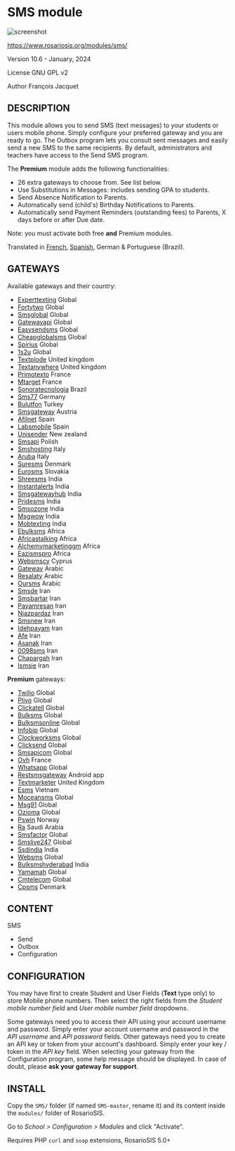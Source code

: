 SMS module
==========

![screenshot](https://gitlab.com/francoisjacquet/SMS/raw/master/screenshot.png?inline=false)

https://www.rosariosis.org/modules/sms/

Version 10.6 - January, 2024

License GNU GPL v2

Author François Jacquet

DESCRIPTION
-----------
This module allows you to send SMS (text messages) to your students or users mobile phone. Simply configure your preferred gateway and you are ready to go. The Outbox program lets you consult sent messages and easily send a new SMS to the same recipients.
By default, administrators and teachers have access to the Send SMS program.

The **Premium** module adds the following functionalities:
- 26 extra gateways to choose from. See list below.
- Use Substitutions in Messages: includes sending GPA to students.
- Send Absence Notification to Parents.
- Automatically send (child's) Birthday Notifications to Parents.
- Automatically send Payment Reminders (outstanding fees) to Parents, X days before or after Due date.

Note: you must activate both free **and** Premium modules.

Translated in [French](https://www.rosariosis.org/fr/modules/sms/), [Spanish](https://www.rosariosis.org/es/modules/sms/), German & Portuguese (Brazil).

GATEWAYS
--------
Available gateways and their country:
- [Experttexting](http://experttexting.com/)	Global
- [Fortytwo](http://fortytwo.com/)	Global
- [Smsglobal](https://smsglobal.com/)	Global
- [Gatewayapi](https://gatewayapi.com)	Global
- [Easysendsms](https://easysendsms.com/)	Global
- [Cheapglobalsms](https://cheapglobalsms.com)	Global
- [Spirius](http://www.spirius.com/)	Global
- [1s2u](https://1s2u.com/)	Global
- [Textplode](https://www.textplode.com/)	United kingdom
- [Textanywhere](http://www.textanywhere.net/)	United kingdom
- [Primotexto](http://www.primotexto.com/)	France
- [Mtarget](http://mtarget.fr/)	France
- [Sonoratecnologia](http://www.sonoratecnologia.com.br/)	Brazil
- [Sms77](http://www.sms77.de)	Germany
- [Bulutfon](http://bulutfon.com/)	Turkey
- [Smsgateway](https://www.sms-gateway.at/)	Austria
- [Afilnet](http://www.afilnet.com/)	Spain
- [Labsmobile](http://www.labsmobile.com/)	Spain
- [Unisender](http://www.unisender.com/en/prices/)	New zealand
- [Smsapi](https://smsapi.pl/)	Polish
- [Smshosting](https://www.smshosting.it/en/pricing)	Italy
- [Aruba](http://adminsms.aruba.it/)	Italy
- [Suresms](https://www.suresms.com/)	Denmark
- [Eurosms](https://www.eurosms.com)	Slovakia
- [Shreesms](http://www.shreesms.net)	India
- [Instantalerts](http://springedge.com/)	India
- [Smsgatewayhub](https://www.smsgatewayhub.com/)	India
- [Pridesms](http://pridesms.in/)	India
- [Smsozone](http://ozonesms.com/)	India
- [Msgwow](http://msgwow.com/)	India
- [Mobtexting](https://www.mobtexting.com/pricing.php)	India
- [Ebulksms](http://ebulksms.com/)	Africa
- [Africastalking](http://africastalking.com/)	Africa
- [Alchemymarketinggm](http://www.alchemymarketinggm.com)	Africa
- [Eazismspro](http://eazismspro.com/)	Africa
- [Websmscy](https://www.websms.com.cy/)	Cyprus
- [Gateway](http://sms.gateway.sa/)	Arabic
- [Resalaty](https://resalaty.com/)	Arabic
- [Oursms](https://www.oursms.net/)	Arabic
- [Smsde](http://smsde.ir/)	Iran
- [Smsbartar](http://www.sms-bartar.com/)	Iran
- [Payamresan](http://www.payam-resan.com/)	Iran
- [Niazpardaz](http://www.niazpardaz.com/sms/SmsPrice.aspx)	Iran
- [Smsnew](http://sms.ir/)	Iran
- [Idehpayam](http://idehpayam.com/)	Iran
- [Afe](http://afe.ir)	Iran
- [Asanak](http://asanak.ir/)	Iran
- [0098sms](http://www.0098sms.com/)	Iran
- [Chapargah](http://chapargah.ir/)	Iran
- [Ismsie](http://isms.ir/)	Iran

**Premium** gateways:
- [Twilio](http://twilio.com/) Global
- [Plivo](http://plivo.com/) Global
- [Clickatell](http://www.clickatell.com) Global
- [Bulksms](http://www.bulksms.com/int/) Global
- [Bulksmsonline](https://bulksmsonline.com/) Global
- [Infobip](http://infobip.com/) Global
- [Clockworksms](http://www.clockworksms.com/) Global
- [Clicksend](https://www.clicksend.com/) Global
- [Smsapicom](http://smsapi.com/) Global
- [Ovh](https://www.ovhtelecom.fr/sms/) France
- [Whatsapp](https://developers.facebook.com/docs/whatsapp/cloud-api/) Global
- [Restsmsgateway](https://apkpure.com/rest-sms-gateway/com.perfness.smsgateway.rest) Android app
- [Textmarketer](https://www.textmarketer.co.uk) United Kingdom
- [Esms](http://esms.vn/) Vietnam
- [Moceansms](http://www.moceansms.com/) Global
- [Msg91](http://www.msg91.com) Global
- [Ozioma](http://ozioma.net/) Global
- [Pswin](https://pswin.com/) Norway
- [Ra](http://www.ra.sa/) Saudi Arabia
- [Smsfactor](http://smsfactor.com/) Global
- [Smslive247](http://www.smslive247.com/) Global
- [Ssdindia](http://ssdindia.com) India
- [Websms](http://www.websms.at) Global
- [Bulksmshyderabad](http://bulksmshyderabad.co.in/) India
- [Yamamah](http://yamamah.com) Global
- [Cmtelecom](http://www.cmtelecom.com/) Global
- [Cpsms](http://www.cpsms.dk/) Denmark

CONTENT
-------
SMS
- Send
- Outbox
- Configuration

CONFIGURATION
-------------
You may have first to create Student and User Fields (**Text** type only) to store Mobile phone numbers. Then select the right fields from the _Student mobile number field_ and _User mobile number field_ dropdowns.

Some gateways need you to access their API using your account username and password. Simply enter your account username and password in the _API username_ and _API password_ fields.
Other gateways need you to create an API key or token from your account's dashboard. Simply enter your key / token in the _API key_ field.
When selecting your gateway from the Configuration program, some help message should be displayed. In case of doubt, please **ask your gateway for support**.

INSTALL
-------
Copy the `SMS/` folder (if named `SMS-master`, rename it) and its content inside the `modules/` folder of RosarioSIS.

Go to _School > Configuration > Modules_ and click "Activate".

Requires PHP `curl` and `soap` extensions, RosarioSIS 5.0+
